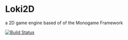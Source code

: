# Loki2D
 a 2D game engine based of of the Monogame Framework 
 
[![Build Status](https://dev.azure.com/dankerprouduct2/Loki2D/_apis/build/status/Dankerprouduct.Loki2D?branchName=master)](https://dev.azure.com/dankerprouduct2/Loki2D/_build/latest?definitionId=2&branchName=master)

